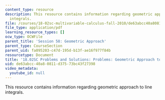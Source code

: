 ```yaml
---
content_type: resource
description: This resource contains information regarding geometric approach to line
  integrals.
file: /courses/18-02sc-multivariable-calculus-fall-2010/de63abcc40a80811d37573bc43f27398_MIT18_02SC_pb_58_comb.pdf
file_type: application/pdf
learning_resource_types: []
ocw_type: OCWFile
parent_title: 'Session 58: Geometric Approach'
parent_type: CourseSection
parent_uid: fa095203-c47d-195d-b13f-ae16f977f84b
resourcetype: Document
title: '18.02SC Problems and Solutions: Problems: Geometric Approach to Line Integrals'
uid: de63abcc-40a8-0811-d375-73bc43f27398
video_metadata:
  youtube_id: null
---
```

This resource contains information regarding geometric approach to line integrals.

